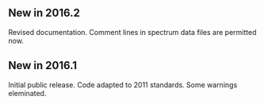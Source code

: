 ## New in 2016.2

Revised documentation. Comment lines in spectrum data files are permitted now.

## New in 2016.1

Initial public release. Code adapted to 2011 standards. Some warnings eleminated.
